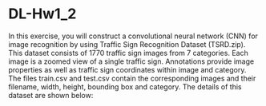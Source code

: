 # DL-Hw1_2
In this exercise, you will construct a convolutional neural network (CNN) for image recognition
by using Traffic Sign Recognition Dataset (TSRD.zip). This dataset consists of 1770 traffic
sign images from 7 categories. Each image is a zoomed view of a single traffic sign. Annotations
provide image properties as well as traffic sign coordinates within image and category.  
The files train.csv and test.csv contain the corresponding images and their filename, width,
height, bounding box and category. The details of this dataset are shown below:


